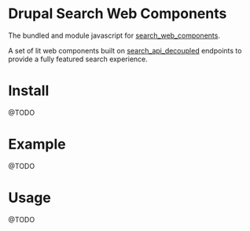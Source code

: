 # Drupal Search Web Components

The bundled and module javascript for [search_web_components](https://www.drupal.org/project/search_web_components).

A set of lit web components built on [search_api_decoupled](https://www.drupal.org/project/search_api_decoupled) endpoints
to provide a fully featured search experience.

# Install

@TODO

# Example

@TODO

# Usage

@TODO

